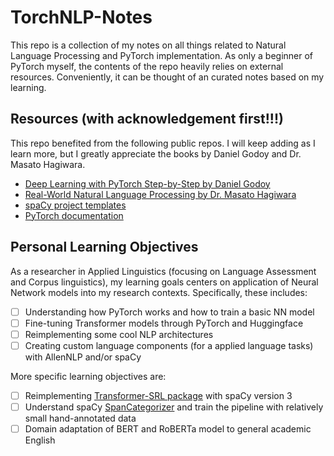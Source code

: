 # TorchNLP-Notes

This repo is a collection of my notes on all things related to Natural Language Processing and PyTorch implementation.
As only a beginner of PyTorch myself, the contents of the repo heavily relies on external resources. Conveniently, it can be thought of an curated notes based on my learning. 

## Resources (with acknowledgement first!!!)

This repo benefited from the following public repos. I will keep adding as I learn more, but I greatly appreciate the books by Daniel Godoy and Dr. Masato Hagiwara. 

- [Deep Learning with PyTorch Step-by-Step by Daniel Godoy](https://github.com/dvgodoy/PyTorchStepByStep)
- [Real-World Natural Language Processing by Dr. Masato Hagiwara](https://github.com/mhagiwara/realworldnlp)
- [spaCy project templates](https://github.com/explosion/projects)
- [PyTorch documentation](https://pytorch.org/docs/stable/index.html)


## Personal Learning Objectives

As a researcher in Applied Linguistics (focusing on Language Assessment and Corpus linguistics), my learning goals centers on application of Neural Network models into my research contexts. Specifically, these includes:

- [ ] Understanding how PyTorch works and how to train a basic NN model
- [ ] Fine-tuning Transformer models through PyTorch and Huggingface
- [ ] Reimplementing some cool NLP architectures
- [ ] Creating custom language components (for a applied language tasks) with AllenNLP and/or spaCy

More specific learning objectives are:

- [ ] Reimplementing [Transformer-SRL package](https://github.com/Riccorl/transformer-srl) with spaCy version 3
- [ ] Understand spaCy [SpanCategorizer](https://spacy.io/api/spancategorizer/#_title) and train the pipeline with relatively small hand-annotated data
- [ ] Domain adaptation of BERT and RoBERTa model to general academic English
